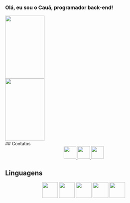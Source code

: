 ### Olá, eu sou o Cauã, programador back-end!
<div>
<a href="https://github.com/dcauav/">
  <img width="50%" height="200em" align="center" src="https://github-readme-stats.vercel.app/api?username=dcauav&show_icons=true&theme=dracula" />
</a>
<a href="https://github.com/dcauav/">
  <img width="50%" height="200em" align="center" src="https://github-readme-stats.vercel.app/api/top-langs/?username=dcauav&layout=compact&theme=dracula" />
</a>
</div>
## Contatos

<div align="center">
  <a href="https://wa.me/5515998624791">
    <img height="40em" src="https://img.shields.io/badge/WhatsApp-25D366?style=for-the-badge&logo=whatsapp&logoColor=white" />
  </a>
  <a href="https://www.linkedin.com/in/dcauav">
    <img height="40em" src="https://img.shields.io/badge/LinkedIn-0077B5?style=for-the-badge&logo=linkedin&logoColor=white"/>
  </a>
  <a href="mailto:cauav_almeida@hotmail.com">
    <img height="40em" src="https://img.shields.io/badge/Gmail-D14836?style=for-the-badge&logo=gmail&logoColor=white">
  </a>
</div>

## Linguagens

<div align="center">
  <img height="50em" src="https://cdn.jsdelivr.net/gh/devicons/devicon/icons/javascript/javascript-plain.svg" />
  <img height="50em" src="https://cdn.jsdelivr.net/gh/devicons/devicon/icons/nodejs/nodejs-original.svg" />
  <img height="50em" src="https://cdn.jsdelivr.net/gh/devicons/devicon/icons/php/php-plain.svg" />
  <img height="50em" src="https://cdn.jsdelivr.net/gh/devicons/devicon/icons/css3/css3-plain.svg" />
  <img height="50em" src="https://cdn.jsdelivr.net/gh/devicons/devicon/icons/tailwindcss/tailwindcss-plain.svg" />
</div>


<!--
**dcauav/dcauav** is a ✨ _special_ ✨ repository because its `README.md` (this file) appears on your GitHub profile.

Here are some ideas to get you started:

- 🔭 I’m currently working on ...
- 🌱 I’m currently learning ...
- 👯 I’m looking to collaborate on ...
- 🤔 I’m looking for help with ...
- 💬 Ask me about ...
- 📫 How to reach me: ...
- 😄 Pronouns: ...
- ⚡ Fun fact: ...
-->
